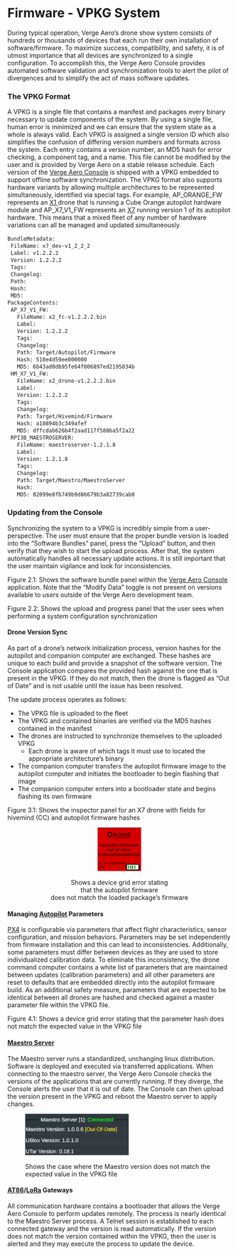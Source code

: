 # Firmware - VPKG System

During typical operation, Verge Aero’s drone show system consists of hundreds or thousands of devices that each run their own installation of software/firmware. To maximize success, compatibility, and safety, it is of utmost importance that all devices are synchronized to a single configuration. To accomplish this, the Verge Aero Console provides automated software validation and synchronization tools to alert the pilot of divergences and to simplify the act of mass software updates.

### The VPKG Format

A VPKG is a single file that contains a manifest and packages every binary necessary to update components of the system. By using a single file, human error is minimized and we can ensure that the system state as a whole is always valid. Each VPKG is assigned a single version ID which also simplifies the confusion of differing version numbers and formats across the system. Each entry contains a version number, an MD5 hash for error checking, a component tag, and a name. This file cannot be modified by the user and is provided by Verge Aero on a stable release schedule. Each version of the [Verge Aero Console](./) is shipped with a VPKG embedded to support offline software synchronization. The VPKG format also supports hardware variants by allowing multiple architectures to be represented simultaneously, identified via special tags. For example, AP\_ORANGE\_FW represents an [X1 ](../../drone-show-hardware/drones/x1.md)drone that is running a Cube Orange autopilot hardware module and AP\_X7\_V1\_FW represents an [X7](../../drone-show-hardware/drones/x7.md) running version 1 of its autopilot hardware. This means that a mixed fleet of any number of hardware variations can all be managed and updated simultaneously.

```
BundleMetadata:
 FileName: x7_dev-v1_2_2_2
 Label: v1.2.2.2
 Version: 1.2.2.2
 Tags:
 Changelog:
 Path:
 Hash:
 MD5:
PackageContents:
 AP_X7_V1_FW:
   FileName: x2_fc-v1.2.2.2.bin
   Label:
   Version: 1.2.2.2
   Tags:
   Changelog:
   Path: Target/Autopilot/Firmware
   Hash: 518e4d59ee000000
   MD5: 6b43ad0db95fe64f006897ed2195034b
 HM_X7_V1_FW:
   FileName: x2_drone-v1.2.2.2.bin
   Label:
   Version: 1.2.2.2
   Tags:
   Changelog:
   Path: Target/Hivemind/Firmware
   Hash: a10894b3c349afef
   MD5: dffcdab626b4f2aad117f588ba5f2a22
 RPI3B_MAESTROSERVER:
   FileName: maestroserver-1.2.1.8
   Label:
   Version: 1.2.1.8
   Tags:
   Changelog:
   Path: Target/Maestro/MaestroServer
   Hash:
   MD5: 02099e8fb749b9d86679b3a82739cab0
```

### Updating from the Console

Synchronizing the system to a VPKG is incredibly simple from a user-perspective. The user must ensure that the proper bundle version is loaded into the “Software Bundles” panel, press the “Upload” button, and then verify that they wish to start the upload process. After that, the system automatically handles all necessary update actions. It is still important that the user maintain vigilance and look for inconsistencies.

Figure 2.1: Shows the software bundle panel within the [Verge Aero Console](https://wiki.droneshow.software/wiki/Verge\_Aero\_Console) application. Note that the “Modify Data” toggle is not present on versions available to users outside of the Verge Aero development team.

Figure 2.2: Shows the upload and progress panel that the user sees when performing a system configuration synchronization

#### Drone Version Sync

As part of a drone’s network initialization process, version hashes for the autopilot and companion computer are exchanged. These hashes are unique to each build and provide a snapshot of the software version. The Console application compares the provided hash against the one that is present in the VPKG. If they do not match, then the drone is flagged as “Out of Date” and is not usable until the issue has been resolved.

The update process operates as follows:

* The VPKG file is uploaded to the fleet
* The VPKG and contained binaries are verified via the MD5 hashes contained in the manifest
* The drones are instructed to synchronize themselves to the uploaded VPKG
  * Each drone is aware of which tags it must use to located the appropriate architecture’s binary
* The companion computer transfers the autopilot firmware image to the autopilot computer and initiates the bootloader to begin flashing that image
* The companion computer enters into a bootloader state and begins flashing its own firmware

Figure 3.1: Shows the inspector panel for an X7 drone with fields for hivemind (CC) and autopilot firmware hashes

<div align="center" data-full-width="false">

<figure><img src="../../.gitbook/assets/unnamed.png" alt="" width="98"><figcaption><p>Shows a device grid error stating <br>that the autopilot firmware <br>does not match the loaded package’s firmware</p></figcaption></figure>

</div>

#### Managing [Autopilot](../../drone-show-technology/autopilot/) Parameters

[PX4](../../drone-show-technology/autopilot/px4.md) is configurable via parameters that affect flight characteristics, sensor configuration, and mission behaviors. Parameters may be set independently from firmware installation and this can lead to inconsistencies. Additionally, some parameters must differ between devices as they are used to store individualized calibration data. To eliminate this inconsistency, the drone command computer contains a white list of parameters that are maintained between updates (calibration parameters) and all other parameters are reset to defaults that are embedded directly into the autopilot firmware build. As an additional safety measure, parameters that are expected to be identical between all drones are hashed and checked against a master parameter file within the VPKG file.

Figure 4.1: Shows a device grid error stating that the parameter hash does not match the expected value in the VPKG file

#### [Maestro Server](https://wiki.droneshow.software/wiki/Maestro\_Server)

The Maestro server runs a standardized, unchanging linux distribution. Software is deployed and executed via transferred applications. When connecting to the maestro server, the Verge Aero Console checks the versions of the applications that are currently running. If they diverge, the Console alerts the user that it is out of date. The Console can then upload the version present in the VPKG and reboot the Maestro server to apply changes.

<figure><img src="../../.gitbook/assets/unnamed (2).png" alt="" width="233"><figcaption><p>Shows the case where the Maestro version does not match the expected value in the VPKG file</p></figcaption></figure>

#### [AT86](../../drone-show-hardware/networking/at86-gateway.md)/[LoRa](../../drone-show-hardware/networking/lora-gateway.md) Gateways

All communication hardware contains a bootloader that allows the Verge Aero Console to perform updates remotely. The process is nearly identical to the Maestro Server process. A Telnet session is established to each connected gateway and the version is read automatically. If the version does not match the version contained within the VPKG, then the user is alerted and they may execute the process to update the device.
